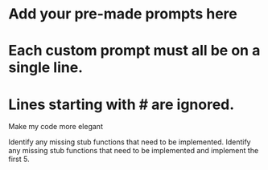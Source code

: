 # Add your pre-made prompts here
# Each custom prompt must all be on a single line.
# Lines starting with # are ignored.

Make my code more elegant 

Identify any missing stub functions that need to be implemented.
Identify any missing stub functions that need to be implemented and implement the first 5. 